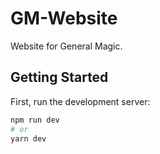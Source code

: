# GM-Website

Website for General Magic.

## Getting Started

First, run the development server:

```bash
npm run dev
# or
yarn dev
```
